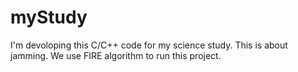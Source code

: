 # myStudy

I'm devoloping this C/C++ code for my science study. This is about jamming. We use 
FIRE algorithm to run this project.
